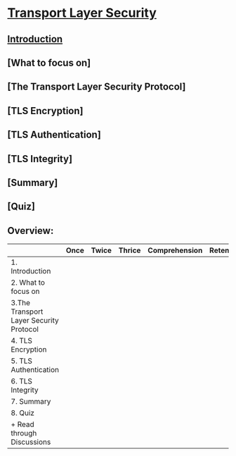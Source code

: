 # [Transport Layer Security](https://launchschool.com/lessons/74f1325b/home)

## [Introduction](https://launchschool.com/lessons/74f1325b/assignments/d62c25d3)
## [What to focus on]
## [The Transport Layer Security Protocol]
## [TLS Encryption]
## [TLS Authentication]
## [TLS Integrity]
## [Summary]
## [Quiz]
## Overview:

|  | Once | Twice | Thrice | Comprehension | Retention
| :--- | :---: | :---: | :---: | :--- | :---
|1. Introduction|
|2. What to focus on|
|3.The Transport Layer Security Protocol|
|4. TLS Encryption|
|5. TLS Authentication|
|6. TLS Integrity|
|7. Summary|
|8. Quiz|
| + Read through Discussions |
